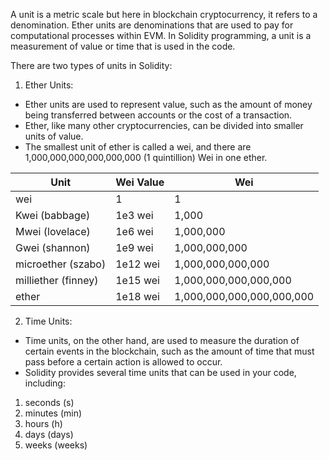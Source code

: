 A unit is a metric scale but here in blockchain cryptocurrency, it refers to a denomination. Ether units are denominations that are used to pay for computational processes within EVM. In Solidity programming, a unit is a measurement of value or time that is used in the code.

There are two types of units in Solidity: <br/>
1. Ether Units:
* Ether units are used to represent value, such as the amount of money being transferred between accounts or the cost of a transaction. 
* Ether, like many other cryptocurrencies, can be divided into smaller units of value. 
* The smallest unit of ether is called a wei, and there are 1,000,000,000,000,000,000 (1 quintillion) Wei in one ether.

| Unit | Wei Value | Wei |
|---|---|---|
| wei | 1 | 1 |
| Kwei (babbage) | 1e3 wei | 1,000 |
| Mwei (lovelace) | 1e6 wei | 1,000,000 |
| Gwei (shannon) | 1e9 wei | 1,000,000,000 |
| microether (szabo) | 1e12 wei | 1,000,000,000,000 |
| milliether (finney) | 1e15 wei | 1,000,000,000,000,000 |
| ether | 1e18 wei | 1,000,000,000,000,000,000 |

2. Time Units:
* Time units, on the other hand, are used to measure the duration of certain events in the blockchain, such as the amount of time that must pass before a certain action is allowed to occur. 
* Solidity provides several time units that can be used in your code, including:
1. seconds (s)
2. minutes (min)
3. hours (h)
4. days (days)
5. weeks (weeks)





